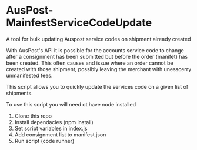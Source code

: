 # AusPost-MainfestServiceCodeUpdate
A tool for bulk updating Auspost service codes on shipment already created

With AusPost's API it is possible for the accounts service code to change after a consignment has been submitted but before the order (manifet) has been created. This often causes and issue where an order cannot be created with those shipment, possibly leaving the merchant with unesscerry unmanifested fees.

This script allows you to quickly update the services code on a given list of shipments.

To use this script you will need ot have node installed

1. Clone this repo
2. Install dependacies (npm install)
3. Set script variables in index.js
4. Add consignment list to manifest.json
5. Run script (code runner)

